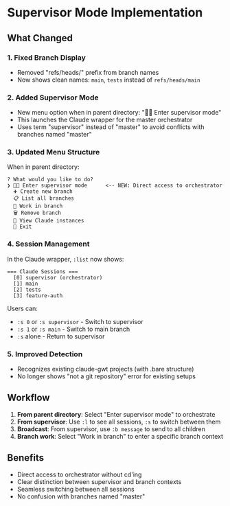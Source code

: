 # Supervisor Mode Implementation

## What Changed

### 1. Fixed Branch Display
- Removed "refs/heads/" prefix from branch names
- Now shows clean names: `main`, `tests` instead of `refs/heads/main`

### 2. Added Supervisor Mode
- New menu option when in parent directory: "👨‍💼 Enter supervisor mode"
- This launches the Claude wrapper for the master orchestrator
- Uses term "supervisor" instead of "master" to avoid conflicts with branches named "master"

### 3. Updated Menu Structure
When in parent directory:
```
? What would you like to do?
❯ 👨‍💼 Enter supervisor mode      <-- NEW: Direct access to orchestrator
  ➕ Create new branch
  📋 List all branches
  🚀 Work in branch
  🗑️ Remove branch
  🤖 View Claude instances
  🚪 Exit
```

### 4. Session Management
In the Claude wrapper, `:list` now shows:
```
=== Claude Sessions ===
  [0] supervisor (orchestrator)
  [1] main
  [2] tests
  [3] feature-auth
```

Users can:
- `:s 0` or `:s supervisor` - Switch to supervisor
- `:s 1` or `:s main` - Switch to main branch
- `:s` alone - Return to supervisor

### 5. Improved Detection
- Recognizes existing claude-gwt projects (with .bare structure)
- No longer shows "not a git repository" error for existing setups

## Workflow

1. **From parent directory**: Select "Enter supervisor mode" to orchestrate
2. **From supervisor**: Use `:l` to see all sessions, `:s` to switch between them
3. **Broadcast**: From supervisor, use `:b message` to send to all children
4. **Branch work**: Select "Work in branch" to enter a specific branch context

## Benefits

- Direct access to orchestrator without cd'ing
- Clear distinction between supervisor and branch contexts
- Seamless switching between all sessions
- No confusion with branches named "master"